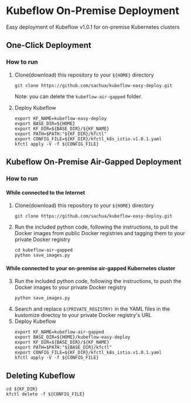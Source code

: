 # Kubeflow On-Premise Deployment

Easy deployment of Kubeflow v1.0.1 for on-premise Kubernetes clusters

## One-Click Deployment

### How to run

1. Clone(download) this repository to your `${HOME}` directory
    ```
    git clone https://github.com/sachua/kubeflow-easy-deploy.git
    ```
    Note: you can delete the `kubeflow-air-gapped` folder.

2. Deploy Kubeflow
    ```
    export KF_NAME=kubeflow-easy-deploy
    export BASE_DIR=${HOME}
    export KF_DIR=${BASE_DIR}/${KF_NAME}
    export PATH=$PATH:"${KF_DIR}/kfctl"
    export CONFIG_FILE=${KF_DIR}/kfctl_k8s_istio.v1.0.1.yaml
    kfctl apply -V -f ${CONFIG_FILE}
    ```

## Kubeflow On-Premise Air-Gapped Deployment

### How to run

#### While connected to the Internet

1. Clone(download) this repository to your `${HOME}` directory
    ```
    git clone https://github.com/sachua/kubeflow-easy-deploy.git
    ```
2. Run the included python code, following the instructions, to pull the Docker images from public Docker registries and tagging them to your private Docker registry
    ```
    cd kubeflow-air-gapped
    python save_images.py
    ```
#### While connected to your on-premise air-gapped Kubernetes cluster
3. Run the included python code, following the instructions, to push the Docker images to your private Docker registry
    ```
    python save_images.py
    ```
4. Search and replace `$(PRIVATE_REGISTRY)` in the YAML files in the kustomize directoy to your private Docker registry's URL
5. Deploy Kubeflow
    ```
    export KF_NAME=kubeflow-air-gapped
    export BASE_DIR=${HOME}/kubeflow-easy-deploy
    export KF_DIR=${BASE_DIR}/${KF_NAME}
    export PATH=$PATH:"${BASE_DIR}/kfctl"
    export CONFIG_FILE=${KF_DIR}/kfctl_k8s_istio.v1.0.1.yaml
    kfctl apply -V -f ${CONFIG_FILE}
    ```


## Deleting Kubeflow
```
cd ${KF_DIR}
kfctl delete -f ${CONFIG_FILE}
```